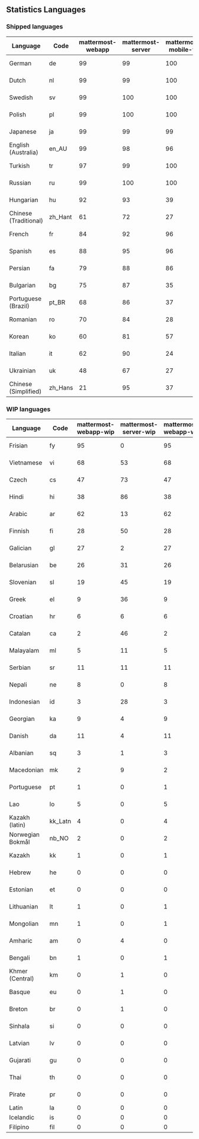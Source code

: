 ## Statistics Languages ##
###  Shipped languages  ###
|Language|Code|mattermost-webapp|mattermost-server|mattermost-mobile-v2|mattermost-desktop|focalboard-webapp|playbooks-webapp|Total|Last Modified|
|---|---|---|---|---|---|---|---|---|---|
|German|de| 99| 99| 100| 99| 100| 100| 99|2023-02-02T21:38:56.463766Z|
|Dutch|nl| 99| 99| 100| 99| 99| 99| 99|2023-02-02T21:39:43.821558Z|
|Swedish|sv| 99| 100| 100| 99| 100| 99| 99|2023-02-02T21:40:10.702848Z|
|Polish|pl| 99| 100| 100| 99| 100| 99| 99|2023-02-02T21:39:49.174889Z|
|Japanese|ja| 99| 99| 99| 99| 100| 99| 99|2023-02-02T21:39:33.563105Z|
|English (Australia)|en_AU| 99| 98| 96| 99| 100| 98| 98|2023-02-02T21:39:01.864532Z|
|Turkish|tr| 97| 99| 100| 100| 100| 100| 97|2023-02-02T19:04:43.275106Z|
|Russian|ru| 99| 100| 100| 99| 69| 59| 96|2023-02-02T21:40:05.118383Z|
|Hungarian|hu| 92| 93| 39| 99| 92| 82| 88|2023-02-01T15:05:18.060688Z|
|Chinese (Traditional)|zh_Hant| 61| 72| 27| 0| 93| 0| 88|2023-02-01T02:04:14.671318Z|
|French|fr| 84| 92| 96| 83| 87| 22| 84|2023-02-01T11:30:55.631046Z|
|Spanish|es| 88| 95| 96| 98| 33| 0| 84|2023-02-01T11:30:48.889348Z|
|Persian|fa| 79| 88| 86| 99| 27| 1| 77|2023-02-02T13:11:51.772846Z|
|Bulgarian|bg| 75| 87| 35| 0| 0| 0| 73|2023-02-01T11:30:37.455979Z|
|Portuguese (Brazil)|pt_BR| 68| 86| 37| 44| 89| 0| 71|2023-02-01T11:31:20.843658Z|
|Romanian|ro| 70| 84| 28| 0| 0| 0| 68|2023-02-01T11:31:24.642090Z|
|Korean|ko| 60| 81| 57| 97| 92| 6| 66|2023-02-01T11:31:10.361591Z|
|Italian|it| 62| 90| 24| 5| 64| 0| 64|2023-02-01T11:31:03.111524Z|
|Ukrainian|uk| 48| 67| 27| 67| 9| 0| 51|2023-01-31T09:44:00.632718Z|
|Chinese (Simplified)|zh_Hans| 21| 95| 37| 39| 63| 0| 45|2023-02-01T11:31:42.585586Z|
###  WIP languages  ###
|Language|Code|mattermost-webapp-wip|mattermost-server-wip|mattermost-webapp-wip|Total|Last Modified|
|---|---|---|---|---|---|--|
|Frisian|fy| 95| 0| 95| 63|2023-02-02T05:29:15.493525Z|
|Vietnamese|vi| 68| 53| 68| 59|2023-02-02T05:35:29.587822Z|
|Czech|cs| 47| 73| 47| 56|2023-02-02T05:27:42.216151Z|
|Hindi|hi| 38| 86| 38| 50|2023-02-02T05:30:09.470138Z|
|Arabic|ar| 62| 13| 62| 44|2023-02-02T05:26:34.539749Z|
|Finnish|fi| 28| 50| 28| 35|2023-01-28T03:27:43.338061Z|
|Galician|gl| 27| 2| 27| 32|2023-02-02T05:29:29.033319Z|
|Belarusian|be| 26| 31| 26| 27|2023-02-02T05:26:48.751657Z|
|Slovenian|sl| 19| 45| 19| 24|2023-01-28T03:31:36.696653Z|
|Greek|el| 9| 36| 9| 22|2023-01-23T11:30:04.120446Z|
|Croatian|hr| 6| 6| 6| 17|2023-02-02T05:30:22.864730Z|
|Catalan|ca| 2| 46| 2| 14|2023-01-20T12:30:20.847866Z|
|Malayalam|ml| 5| 11| 5| 13|2023-01-20T12:30:29.426169Z|
|Serbian|sr| 11| 11| 11| 13|2023-02-02T05:35:02.340885Z|
|Nepali|ne| 8| 0| 8| 11|2023-01-23T11:32:35.863162Z|
|Indonesian|id| 3| 28| 3| 11|2023-01-20T12:30:26.132977Z|
|Georgian|ka| 9| 4| 9| 8|2023-01-20T12:30:27.511376Z|
|Danish|da| 11| 4| 11| 8|2023-01-28T03:27:07.850420Z|
|Albanian|sq| 3| 1| 3| 8|2023-01-23T11:33:06.934782Z|
|Macedonian|mk| 2| 9| 2| 5|2023-02-01T04:39:43.307638Z|
|Portuguese|pt| 1| 0| 1| 4|2023-01-20T18:36:41.305583Z|
|Lao|lo| 5| 0| 5| 3|2023-01-28T03:29:57.636840Z|
|Kazakh (latin)|kk_Latn| 4| 0| 4| 3|2023-01-09T16:04:40.142668Z|
|Norwegian Bokmål|nb_NO| 2| 0| 2| 2|2023-01-20T12:30:29.978200Z|
|Kazakh|kk| 1| 0| 1| 2|2023-01-20T12:30:28.434837Z|
|Hebrew|he| 0| 0| 0| 1|2023-01-20T12:30:24.610278Z|
|Estonian|et| 0| 0| 0| 1|2022-06-16T11:17:55.844464Z|
|Lithuanian|lt| 1| 0| 1| 1|2022-12-17T23:24:09.234041Z|
|Mongolian|mn| 1| 0| 1| 1|2022-07-12T00:07:39.334203Z|
|Amharic|am| 0| 4| 0| 1|2020-07-04T19:22:35.416407Z|
|Bengali|bn| 1| 0| 1| 1|2022-06-18T00:07:36.707192Z|
|Khmer (Central)|km| 0| 1| 0| 0|2022-05-06T14:27:58.323957Z|
|Basque|eu| 0| 1| 0| 0|2021-06-22T14:46:44.626603Z|
|Breton|br| 0| 1| 0| 0|2022-10-20T14:33:30.929526Z|
|Sinhala|si| 0| 0| 0| 0|2022-10-24T11:26:43.423982Z|
|Latvian|lv| 0| 0| 0| 0|2022-12-17T23:24:22.390841Z|
|Gujarati|gu| 0| 0| 0| 0|2021-09-27T12:12:04.194601Z|
|Thai|th| 0| 0| 0| 0|2022-05-03T14:48:59.991556Z|
|Pirate|pr| 0| 0| 0| 0|2022-06-28T08:46:29.046651Z|
|Latin|la| 0| 0| 0| 0||
|Icelandic|is| 0| 0| 0| 0||
|Filipino|fil| 0| 0| 0| 0||
